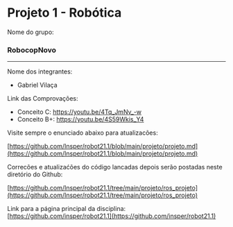 # Projeto 1 - Robótica 

Nome do grupo: 

### RobocopNovo

____________

Nome dos integrantes: 

* Gabriel Vilaça

Link das Comprovações:

* Conceito C: https://youtu.be/4Tq_JmNv_-w
* Conceito B+: https://youtu.be/4S59Wkis_Y4


Visite sempre o enunciado abaixo para atualizacões: 

[https://github.com/Insper/robot21.1/blob/main/projeto/projeto.md](https://github.com/Insper/robot21.1/blob/main/projeto/projeto.md)


Correcões e atualizaćões do código lancadas depois serão postadas neste diretório do Github: 

[https://github.com/Insper/robot21.1/tree/main/projeto/ros_projeto](https://github.com/Insper/robot21.1/tree/main/projeto/ros_projeto)


Link para a página principal da disciplina: 
[https://github.com/insper/robot21.1](https://github.com/insper/robot21.1)


